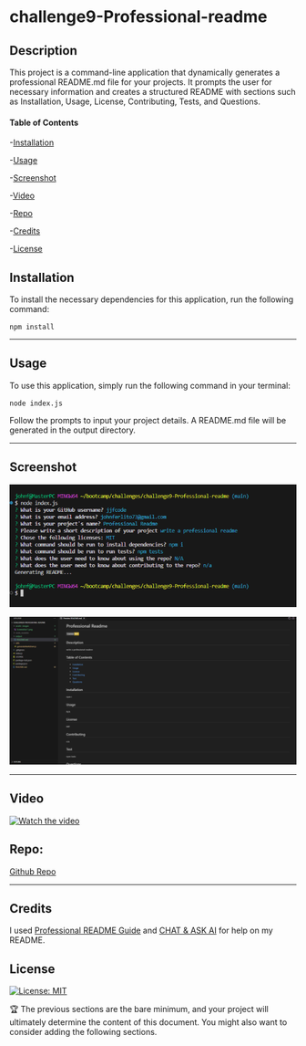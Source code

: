 # challenge9-Professional-readme

## Description

This project is a command-line application that dynamically generates a professional README.md file for your projects. It prompts the user for necessary information and creates a structured README with sections such as Installation, Usage, License, Contributing, Tests, and Questions.

#### Table of Contents

-[Installation](#installation)

-[Usage](#usage)

-[Screenshot](#screenshot)

-[Video]()

-[Repo](#repo)

-[Credits](#credits)

-[License](#license)

 
## Installation

To install the necessary dependencies for this application, run the following command:

```
npm install
```

 --- 

## Usage

To use this application, simply run the following command in your terminal:

```
node index.js
```

Follow the prompts to input your project details. A README.md file will be generated in the output directory.

---

## Screenshot

![alt text](./assets/images/Screenshot%201.png)

![alt text](./assets/images/Screenshot%202.png)

---

## Video

[![Watch the video](https://i.sstatic.net/Vp2cE.png)](https://drive.google.com/file/d/1U5IrDDpDtFCxdYcPkgPK9eeCJ9EEkkpL/view)

## **Repo:**

[Github Repo](https://github.com/jjfcode/challenge9-Professional-readme)

---

## Credits

I used [Professional README Guide](https://coding-boot-camp.github.io/full-stack/github/professional-readme-guide) and [CHAT & ASK AI](https://askaichat.app/) for help on my README.
 
## License

[![License: MIT](https://img.shields.io/badge/License-MIT-yellow.svg)](https://opensource.org/licenses/MIT)

🏆 The previous sections are the bare minimum, and your project will ultimately determine the content of this document. You might also want to consider adding the following sections.